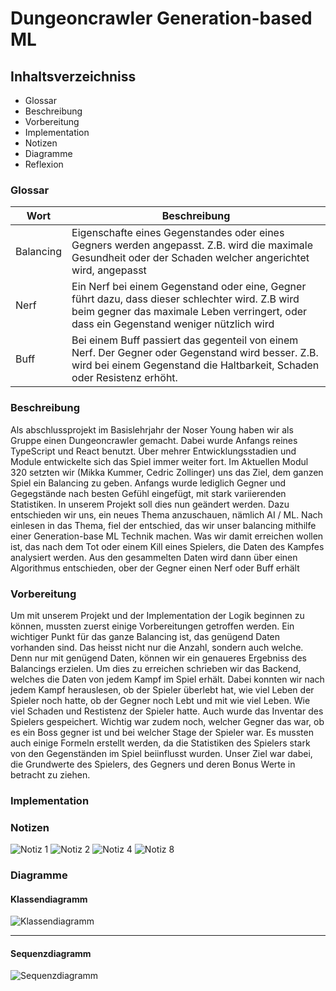# Dungeoncrawler Generation-based ML

## Inhaltsverzeichniss
- Glossar
- Beschreibung
- Vorbereitung
- Implementation
- Notizen
- Diagramme
- Reflexion

### Glossar

|Wort|Beschreibung   |
|---|---|
|Balancing|Eigenschafte eines Gegenstandes oder eines Gegners werden angepasst. Z.B. wird die maximale Gesundheit oder der Schaden welcher angerichtet wird, angepasst|
|Nerf|Ein Nerf bei einem Gegenstand oder eine, Gegner führt dazu, dass dieser schlechter wird. Z.B wird beim gegner das maximale Leben verringert, oder dass ein Gegenstand weniger nützlich wird|
|Buff|Bei einem Buff passiert das gegenteil von einem Nerf. Der Gegner oder Gegenstand wird besser. Z.B. wird bei einem Gegenstand die Haltbarkeit, Schaden oder Resistenz erhöht.|
### Beschreibung

Als abschlussprojekt im Basislehrjahr der Noser Young haben wir als Gruppe einen Dungeoncrawler gemacht. Dabei wurde Anfangs reines TypeScript und React benutzt. Über mehrer Entwicklungsstadien und Module entwickelte sich das Spiel immer weiter fort. Im Aktuellen Modul 320 setzten wir (Mikka Kummer, Cedric Zollinger) uns das Ziel, dem ganzen Spiel ein Balancing zu geben. Anfangs wurde lediglich Gegner und Gegegstände nach besten Gefühl eingefügt, mit stark variierenden Statistiken. In unserem Projekt soll dies nun geändert werden. Dazu entschieden wir uns, ein neues Thema anzuschauen, nämlich AI / ML. Nach einlesen in das Thema, fiel der entschied, das wir unser balancing mithilfe einer Generation-base ML Technik machen. Was wir damit erreichen wollen ist, das nach dem Tot oder einem Kill eines Spielers, die Daten des Kampfes analysiert werden. Aus den gesammelten Daten wird dann über einen Algorithmus entschieden, ober der Gegner einen Nerf oder Buff erhält


### Vorbereitung
Um mit unserem Projekt und der Implementation der Logik beginnen zu können, mussten zuerst einige Vorbereitungen getroffen werden. Ein wichtiger Punkt für das ganze Balancing ist, das genügend Daten vorhanden sind. Das heisst nicht nur die Anzahl, sondern auch welche. Denn nur mit genügend Daten, können wir ein genaueres Ergebniss des Balancings erzielen. Um dies zu erreichen schrieben wir das Backend, welches die Daten von jedem Kampf im Spiel erhält. Dabei konnten wir nach jedem Kampf herauslesen, ob der Spieler überlebt hat, wie viel Leben der Spieler noch hatte, ob der Gegner noch Lebt und mit wie viel Leben. Wie viel Schaden und Restistenz der Spieler hatte. Auch wurde das Inventar des Spielers gespeichert. Wichtig war zudem noch, welcher Gegner das war, ob es ein Boss gegner ist und bei welcher Stage der Spieler war. 
Es mussten auch einige Formeln erstellt werden, da die Statistiken des Spielers stark von den Gegenständen im Spiel beiinflusst wurden. Unser Ziel war dabei, die Grundwerte des Spielers, des Gegners und deren Bonus Werte in betracht zu ziehen. 

### Implementation

### Notizen

![Notiz 1](./project-ressources/MicrosoftTeams-image%20(37).png)
![Notiz 2](./project-ressources/MicrosoftTeams-image%20(31).png)
![Notiz 4](./project-ressources/MicrosoftTeams-image%20(33).png)
![Notiz 8](./project-ressources/MicrosoftTeams-image%20(36).png)



### Diagramme
#### Klassendiagramm
![Klassendiagramm](./project-ressources/class-diagramm.png)
***
#### Sequenzdiagramm
![Sequenzdiagramm](./project-ressources/sequenz-diagramm.png)
